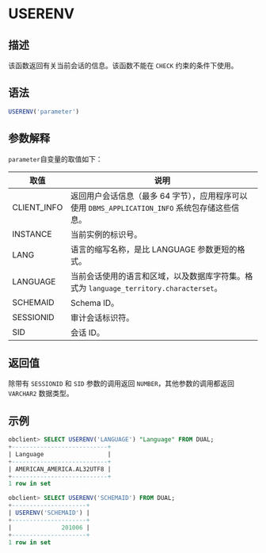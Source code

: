 # USERENV

## 描述

该函数返回有关当前会话的信息。该函数不能在 `CHECK` 约束的条件下使用。

## 语法

```sql
USERENV('parameter')
```

## 参数解释

`parameter`自变量的取值如下：

| **取值** | **说明** |
| --- | --- |
| CLIENT_INFO | 返回用户会话信息（最多 64 字节），应用程序可以使用 `DBMS_APPLICATION_INFO` 系统包存储这些信息。 |
| INSTANCE | 当前实例的标识号。 |
| LANG | 语言的缩写名称，是比 LANGUAGE 参数更短的格式。 |
| LANGUAGE | 当前会话使用的语言和区域，以及数据库字符集。格式为 `language_territory.characterset`。 |
| SCHEMAID | Schema ID。 |
| SESSIONID | 审计会话标识符。 |
| SID | 会话 ID。 |

## 返回值

除带有 `SESSIONID` 和 `SID` 参数的调用返回 `NUMBER`，其他参数的调用都返回 `VARCHAR2` 数据类型。

## 示例

```sql
obclient> SELECT USERENV('LANGUAGE') "Language" FROM DUAL;
+---------------------------+
| Language                  |
+---------------------------+
| AMERICAN_AMERICA.AL32UTF8 |
+---------------------------+
1 row in set

obclient> SELECT USERENV('SCHEMAID') FROM DUAL;
+---------------------+
| USERENV('SCHEMAID') |
+---------------------+
|              201006 |
+---------------------+
1 row in set
```
